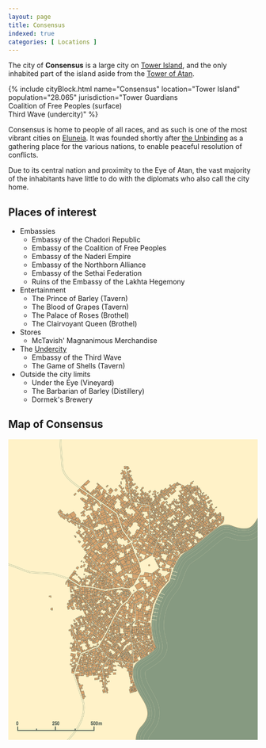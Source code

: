 ```yaml
---
layout: page
title: Consensus
indexed: true
categories: [ Locations ]
---
```


The city of **Consensus** is a large city on [Tower Island](/locations/tower_island), and the only inhabited part of the island aside from the [Tower of Atan](/locations/tower_of_atan).

{% include cityBlock.html 
  name="Consensus" 
  location="Tower Island" 
  population="28.065" 
  jurisdiction="Tower Guardians<br />Coalition of Free Peoples (surface)<br />Third Wave (undercity)" %}

Consensus is home to people of all races, and as such is one of the most vibrant cities on [Eluneia](/locations/eluneia). It was founded
shortly after [the Unbinding](/history/the-unbinding) as a gathering place for the various nations, to enable peaceful
resolution
of conflicts.

Due to its central nation and proximity to the Eye of Atan, the vast majority of the inhabitants have little to do with
the diplomats who also call the city home.

## Places of interest

- Embassies
    - Embassy of the Chadori Republic
    - Embassy of the Coalition of Free Peoples
    - Embassy of the Naderi Empire
    - Embassy of the Northborn Alliance
    - Embassy of the Sethai Federation
    - Ruins of the Embassy of the Lakhta Hegemony
- Entertainment
    - The Prince of Barley (Tavern)
    - The Blood of Grapes (Tavern)
    - The Palace of Roses (Brothel)
    - The Clairvoyant Queen (Brothel)
- Stores
    - McTavish' Magnanimous Merchandise
- The [Undercity](/locations/undercity)
    - Embassy of the Third Wave
    - The Game of Shells (Tavern)
- Outside the city limits
    - Under the Eye (Vineyard)
    - The Barbarian of Barley (Distillery)
    - Dormek's Brewery

## Map of Consensus

<img src="/img/consensus.png" alt="Map of Consensus" width="800"/>
